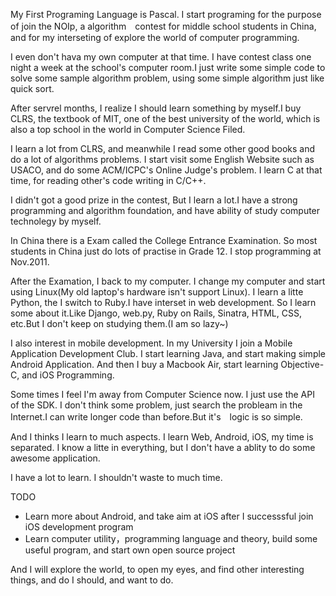 



My First Programing Language is Pascal. I start programing for the purpose of join the NOIp, a algorithm　contest for middle school students in China, and for my interseting of explore the world of computer programming.

I even don't hava my own computer at that time. I have contest class one night a week at the school's computer room.I just write some simple code to solve some sample algorithm problem, using some simple algorithm just like quick sort.


After servrel months, I realize I should learn something by myself.I buy CLRS, the textbook of MIT, one of the best university of the world, which is also a top school in the world in Computer Science Filed.

I learn a lot from CLRS, and meanwhile  I read some other good books and do a lot of algorithms problems. I start visit some English Website such as USACO, and do some ACM/ICPC's Online Judge's problem. I learn C at that time, for reading other's code writing in C/C++.

I didn't got a good prize in the contest, But I learn a lot.I have a strong programming and algorithm foundation, and have ability of study computer technolegy by myself.


In China there is a Exam called the College Entrance Examination. So most students in China just do lots of practise in Grade 12. I stop programming at Nov.2011.

After the Examation, I back to my computer. I change my computer and start using Linux(My old laptop's hardware isn't support Linux). I learn a litte Python, the I switch to Ruby.I have interset in web development. So I learn some about it.Like Django, web.py, Ruby on Rails, Sinatra, HTML, CSS, etc.But I don't keep on studying them.(I am so lazy~)

I also interest in mobile development. In my University I join a Mobile Application Development Club. I start learning Java, and start making simple Android Application. And then I buy a Macbook Air, start learning Objective-C, and iOS Programming.

Some times I feel I'm away from Computer Science now. I just use the API of the SDK. I don't think some problem, just search the probleam in the Internet.I can write longer code than before.But it's　logic is so simple.

And I thinks I learn to much aspects. I learn Web, Android, iOS, my time is separated. I know a litte in everything, but I don't have a ablity to do some awesome application.


I have a lot to learn. I shouldn't waste to much time.


TODO

- Learn more about Android, and take aim at iOS after I successsful join iOS development program
- Learn computer utility，programming language and theory, build some useful program, and start own open source project


And I will explore the world, to open my eyes, and find other interesting things, and do I should, and want to do.









